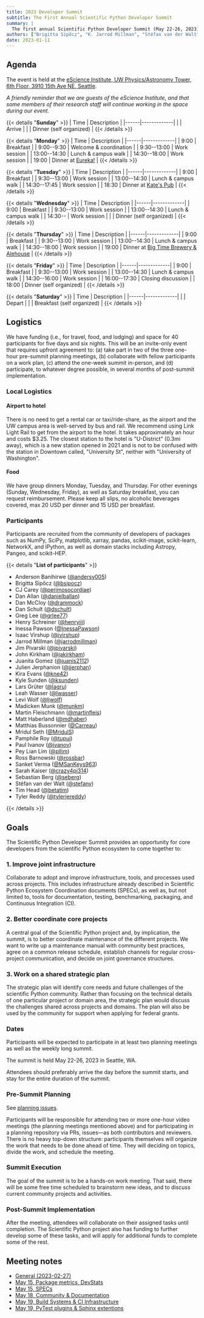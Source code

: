 ```yaml
---
title: 2023 Developer Summit
subtitle: The First Annual Scientific Python Developer Summit
summary: |
  The first annual Scientific Python Developer Summit (May 22-26, 2023) will be hosted by the eScience Institute at the University of Washington. The week-long summit will bring together forty participants, who will develop shared infrastructure for libraries in the Scientific Python ecosystem.
authors: ["Brigitta Sipőcz", "K. Jarrod Millman", "Stéfan van der Walt"]
date: 2023-01-11
---
```


## Agenda

The event is held at the [eScience Institute, UW Physics/Astronomy Tower, 6th Floor, 3910 15th Ave NE, Seattle](https://goo.gl/maps/EfkoHtvZad3fYMx77).

_A friendly reminder that we are guests of the eScience Institute, and
that some members of their research staff will continue working in the space
during our event._

{{< details "**Sunday**" >}}
| Time | Description |
|------|-------------|
| | Arrive |
| | Dinner (self organized) |
{{< /details >}}

{{< details "**Monday**" >}}
| Time | Description |
|------|-------------|
| 9:00 | Breakfast |
| 9:00--9:30 | Welcome & coordination |
| 9:30--13:00 | Work session |
| 13:00--14:30 | Lunch & campus walk |
| 14:30--18:00 | Work session |
| 19:00 | Dinner at [Eureka!](https://goo.gl/maps/g45EmtFn6bjUJSoS6) |
{{< /details >}}

{{< details "**Tuesday**" >}}
| Time | Description |
|------|-------------|
| 9:00 | Breakfast |
| 9:30--13:00 | Work session |
| 13:00--14:30 | Lunch & campus walk |
| 14:30--17:45 | Work session |
| 18:30 | Dinner at [Kate's Pub](https://goo.gl/maps/HBFdQSzNkfKY427W9) |
{{< /details >}}

{{< details "**Wednesday**" >}}
| Time | Description |
|------|-------------|
| 9:00 | Breakfast |
| 9:30--13:00 | Work session |
| 13:00--14:30 | Lunch & campus walk |
| 14:30-- | Work session |
| | Dinner (self organized) |
{{< /details >}}

{{< details "**Thursday**" >}}
| Time | Description |
|------|-------------|
| 9:00 | Breakfast |
| 9:30--13:00 | Work session |
| 13:00--14:30 | Lunch & campus walk |
| 14:30--18:00 | Work session |
| 19:00 | Dinner at [Big Time Brewery & Alehouse](https://goo.gl/maps/E55tA1vifpX9CeC76) |
{{< /details >}}

{{< details "**Friday**" >}}
| Time | Description |
|------|-------------|
| 9:00 | Breakfast |
| 9:30--13:00 | Work session |
| 13:00--14:30 | Lunch & campus walk |
| 14:30--16:00 | Work session |
| 16:00--17:30 | Closing discussion |
| 18:00 | Dinner (self organized) |
{{< /details >}}

{{< details "**Saturday**" >}}
| Time | Description |
|------|-------------|
| | Depart |
| | Breakfast (self organized) |
{{< /details >}}

## Logistics

We have funding (i.e., for travel, food, and lodging) and space for 40 participants for five days and six nights.
This will be an invite-only event that requires upfront agreement to:
(a) take part in two of the three one-hour pre-summit planning meetings,
(b) collaborate with fellow participants on a work plan,
(c) attend the one-week summit in-person, and
(d) participate, to whatever degree possible, in several months of post-summit implementation.

### Local Logistics

#### Airport to hotel

There is no need to get a rental car or taxi/ride-share, as the airport and the UW campus area is well-served by bus and rail.
We recommend using Link Light Rail to get from the airport to the hotel. It takes approximately an hour and costs $3.25.
The closest station to the hotel is "U-District" (0.3mi away), which is a new station opened in 2021 and is not to be confused with the station in Downtown called, "University St", neither with "University of Washington".

#### Food

We have group dinners Monday, Tuesday, and Thursday.
For other evenings (Sunday, Wednesday, Friday), as well as Saturday breakfast, you can request reimbursement.
Please keep all slips, no alcoholic beverages covered, max 20 USD per dinner and 15 USD per breakfast.

### Participants

Participants are recruited from the community of developers of packages
such as NumPy, SciPy, matplotlib, xarray, pandas, scikit-image, scikit-learn,
NetworkX, and IPython, as well as domain stacks including Astropy, Pangeo, and
scikit-HEP.

{{< details "**List of participants**" >}}

- Anderson Banihirwe ([@andersy005](https://github.com/andersy005))
- Brigitta Sipőcz ([@bsipocz](https://github.com/bsipocz))
- CJ Carey ([@perimosocordiae](https://github.com/perimosocordiae))
- Dan Allan ([@danielballan](https://github.com/danielballan))
- Dan McCloy ([@drammock](https://github.com/drammock))
- Dan Schult ([@dschult](https://github.com/dschult))
- Greg Lee ([@grlee77](https://github.com/grlee77))
- Henry Schreiner ([@henryiii](https://github.com/henryiii))
- Inessa Pawson ([@InessaPawson](https://github.com/InessaPawson))
- Isaac Virshup ([@ivirshup](https://github.com/ivirshup))
- Jarrod Millman ([@jarrodmillman](https://github.com/jarrodmillman))
- Jim Pivarski ([@jpivarski](https://github.com/jpivarski))
- John Kirkham ([@jakirkham](https://github.com/jakirkham))
- Juanita Gomez ([@juanis2112](https://github.com/juanis2112))
- Julien Jerphanion ([@jjerphan](https://github.com/jjerphan))
- Kira Evans ([@kne42](https://github.com/kne42))
- Kyle Sunden ([@ksunden](https://github.com/ksunden))
- Lars Grüter ([@lagru](https://github.com/lagru))
- Leah Wasser ([@lwasser](https://github.com/lwasser))
- Levi Wolf ([@ljwolf](https://github.com/ljwolf))
- Madicken Munk ([@munkm](https://github.com/munkm))
- Martin Fleischmann ([@martinfleis](https://github.com/martinfleis))
- Matt Haberland ([@mdhaber](https://github.com/mdhaber))
- Matthias Bussonnier ([@Carreau](https://github.com/Carreau))
- Mridul Seth ([@MridulS](https://github.com/MridulS))
- Pamphile Roy ([@tupui](https://github.com/tupui))
- Paul Ivanov ([@ivanov](https://github.com/ivanov))
- Pey Lian Lim ([@pllim](https://github.com/pllim))
- Ross Barnowski ([@rossbar](https://github.com/rossbar))
- Sanket Verma ([@MSanKeys963](https://github.com/MSanKeys963))
- Sarah Kaiser ([@crazy4pi314](https://github.com/crazy4pi314))
- Sebastian Berg ([@seberg](https://github.com/seberg))
- Stéfan van der Walt ([@stefanv](https://github.com/stefanv))
- Tim Head ([@betatim](https://github.com/betatim))
- Tyler Reddy ([@tylerjereddy](https://github.com/tylerjereddy))

{{< /details >}}

## Goals

The Scientific Python Developer Summit provides an opportunity for core developers
from the scientific Python ecosystem to come together to:

### 1. Improve joint infrastructure

Collaborate to adopt and improve infrastructure, tools, and processes
used across projects. This includes infrastructure already described
in Scientific Python Ecosystem Coordination documents (SPECs), as well
as, but not limited to, tools for documentation, testing, benchmarking,
packaging, and Continuous Integration (CI).

### 2. Better coordinate core projects

A central goal of the Scientific Python project and, by implication, the summit, is to better coordinate maintenance of the different projects.
We want to write up a maintenance manual with community best practices, agree on a common release schedule, establish channels for regular cross-project communication, and decide on joint governance structures.

### 3. Work on a shared strategic plan

The strategic plan will identify core needs and future challenges of the scientific Python community.
Rather than focusing on the technical details of one particular project or domain area, the strategic plan would discuss the challenges shared across projects and domains.
The plan will also be used by the community for support when applying for federal grants.

### Dates

Participants will be expected to participate in at least two planning meetings
as well as the weekly long summit.

The summit is held May 22-26, 2023 in Seattle, WA.

Attendees should preferably arrive the day before the summit starts, and stay for the entire duration of the summit.

### Pre-Summit Planning

See [planning issues](https://github.com/scientific-python/summit-2023/issues).

Participants will be responsible for attending two or more one-hour video meetings (the planning meetings mentioned above) and for
participating in a planning repository via PRs, issues—as both contributors and reviewers.
There is no heavy top-down structure: participants themselves will organize the work that needs to be done ahead of time.
They will deciding on topics, divide the work, and schedule the meeting.

### Summit Execution

The goal of the summit is to be a hands-on work meeting.
That said, there will be some free time scheduled to brainstorm new ideas, and to discuss current community projects and activities.

### Post-Summit Implementation

After the meeting, attendees will collaborate on their assigned tasks until completion.
The Scientific Python project also has funding to further develop some of these tasks, and will apply for additional funds to complete some of the rest.

## Meeting notes

- [General (2023-02-27)](general-planning)
- [May 15, Package metrics, DevStats](https://hackmd.io/UNwG2BjJSxOUJ0M1iWI-nQ)
- [May 15, SPECs](https://hackmd.io/MmbP4VTATyG129_U56xdJQ)
- [May 18, Community & Documentation](https://hackmd.io/YL5DNtsaSsS-1ZU3Pxkrxg)
- [May 19, Build Systems & CI Infrastructure](https://hackmd.io/0M1Yh7KwTnaXSsU14BiyQw)
- [May 19, PyTest plugins & Sphinx extentions](https://hackmd.io/JL5slkxORA-q7VRN79v1sA)

